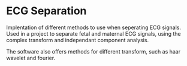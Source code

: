 ECG Separation
==============
Implentation of different methods to use when seperating ECG signals.
Used in a project to separate fetal and maternal ECG signals, using the complex transform and independant component analysis.

The software also offers methods for different transform, such as haar wavelet and fourier.